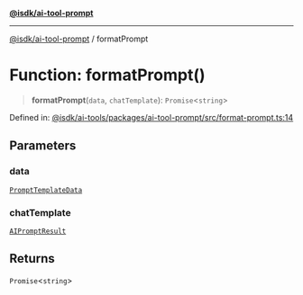[**@isdk/ai-tool-prompt**](../README.md)

***

[@isdk/ai-tool-prompt](../globals.md) / formatPrompt

# Function: formatPrompt()

> **formatPrompt**(`data`, `chatTemplate`): `Promise`\<`string`\>

Defined in: [@isdk/ai-tools/packages/ai-tool-prompt/src/format-prompt.ts:14](https://github.com/isdk/ai-tool-prompt.js/blob/1daf0234c6beea84df91d95a5a6b8f901fbeace7/src/format-prompt.ts#L14)

## Parameters

### data

[`PromptTemplateData`](../interfaces/PromptTemplateData.md)

### chatTemplate

[`AIPromptResult`](../interfaces/AIPromptResult.md)

## Returns

`Promise`\<`string`\>
